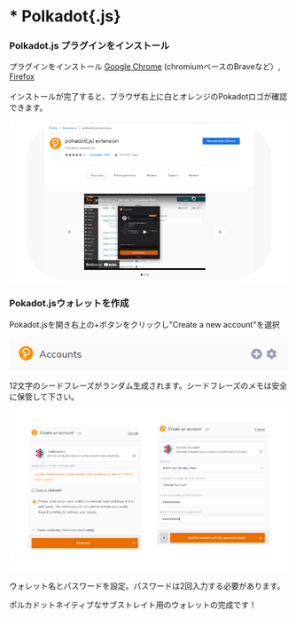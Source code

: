 # \* Polkadot{.js}

### Polkadot.js プラグインをインストール

プラグインをインストール [Google Chrome](https://chrome.google.com/webstore/detail/polkadot%7Bjs%7D-extension/mopnmbcafieddcagagdcbnhejhlodfdd?hl=en) (chromiumベースのBraveなど）, [Firefox](https://addons.mozilla.org/en-US/firefox/addon/polkadot-js-extension/)\
\
インストールが完了すると、ブラウザ右上に白とオレンジのPokadotロゴが確認できます。

![](../../.gitbook/assets/Polkadot1.png)

### Pokadot.jsウォレットを作成

Pokadot.jsを開き右上の+ボタンをクリックし"Create a new account"を選択

![](../../.gitbook/assets/download.png)

12文字のシードフレーズがランダム生成されます。シードフレーズのメモは安全に保管して下さい。

![](../../.gitbook/assets/Polkadot2.png)

ウォレット名とパスワードを設定。パスワードは2回入力する必要があります。

ポルカドットネイティブなサブストレイト用のウォレットの完成です！
